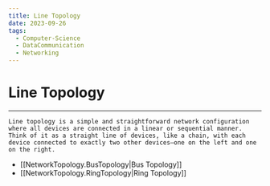 ```yaml
---
title: Line Topology
date: 2023-09-26
tags:
  - Computer-Science
  - DataCommunication
  - Networking
---
```


# Line Topology

---

```
Line topology is a simple and straightforward network configuration where all devices are connected in a linear or sequential manner. Think of it as a straight line of devices, like a chain, with each device connected to exactly two other devices—one on the left and one on the right.
```

- [[NetworkTopology.BusTopology|Bus Topology]]
- [[NetworkTopology.RingTopology|Ring Topology]]
